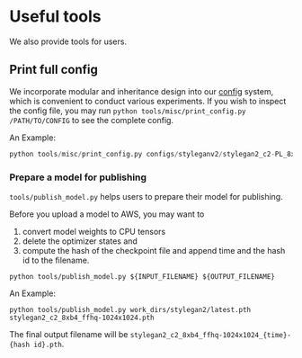 # Useful tools

We also provide tools for users.

## Print full config

We incorporate modular and inheritance design into our [config](config.md) system, which is convenient to conduct various experiments. If you wish to inspect the config file, you may run `python tools/misc/print_config.py /PATH/TO/CONFIG` to see the complete config.

An Example:

```python
python tools/misc/print_config.py configs/styleganv2/stylegan2_c2-PL_8xb4-fp16-partial-GD-no-scaler-800kiters_ffhq-256x256.py
```

### Prepare a model for publishing

`tools/publish_model.py` helps users to prepare their model for publishing.

Before you upload a model to AWS, you may want to

1. convert model weights to CPU tensors
2. delete the optimizer states and
3. compute the hash of the checkpoint file and append time and the hash id to the
   filename.

```shell
python tools/publish_model.py ${INPUT_FILENAME} ${OUTPUT_FILENAME}
```

An Example:

```shell
python tools/publish_model.py work_dirs/stylegan2/latest.pth stylegan2_c2_8xb4_ffhq-1024x1024.pth
```

The final output filename will be `stylegan2_c2_8xb4_ffhq-1024x1024_{time}-{hash id}.pth`.
